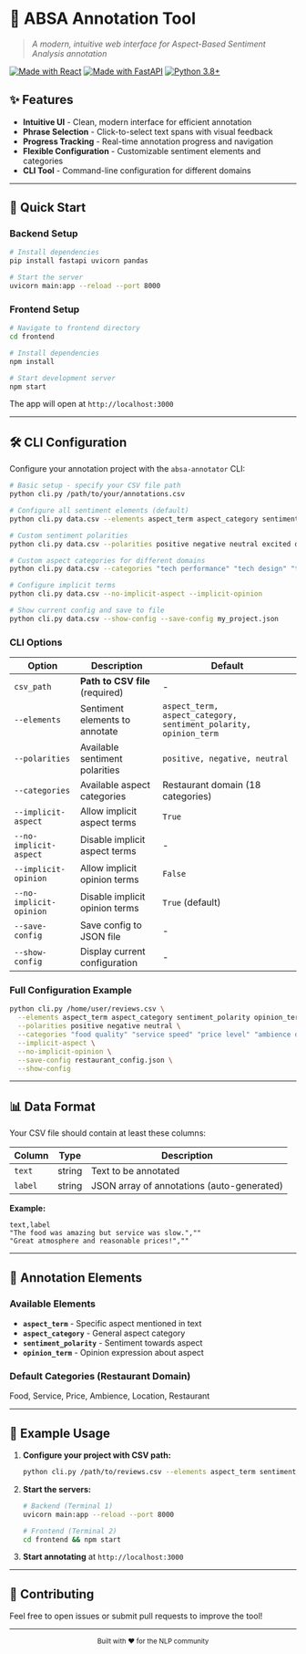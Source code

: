 # 🎯 ABSA Annotation Tool

> *A modern, intuitive web interface for Aspect-Based Sentiment Analysis annotation*

[![Made with React](https://img.shields.io/badge/Frontend-React-61dafb?style=flat-square&logo=react)](https://reactjs.org/)
[![Made with FastAPI](https://img.shields.io/badge/Backend-FastAPI-009688?style=flat-square&logo=fastapi)](https://fastapi.tiangolo.com/)
[![Python 3.8+](https://img.shields.io/badge/Python-3.8+-blue?style=flat-square&logo=python)](https://python.org)

## ✨ Features

- **Intuitive UI** - Clean, modern interface for efficient annotation
- **Phrase Selection** - Click-to-select text spans with visual feedback  
- **Progress Tracking** - Real-time annotation progress and navigation
- **Flexible Configuration** - Customizable sentiment elements and categories
- **CLI Tool** - Command-line configuration for different domains

---

## 🚀 Quick Start

### Backend Setup

```bash
# Install dependencies
pip install fastapi uvicorn pandas

# Start the server
uvicorn main:app --reload --port 8000
```

### Frontend Setup

```bash
# Navigate to frontend directory
cd frontend

# Install dependencies
npm install

# Start development server
npm start
```

The app will open at `http://localhost:3000`

---

## 🛠️ CLI Configuration

Configure your annotation project with the `absa-annotator` CLI:

```bash
# Basic setup - specify your CSV file path
python cli.py /path/to/your/annotations.csv

# Configure all sentiment elements (default)
python cli.py data.csv --elements aspect_term aspect_category sentiment_polarity opinion_term

# Custom sentiment polarities
python cli.py data.csv --polarities positive negative neutral excited disappointed

# Custom aspect categories for different domains
python cli.py data.csv --categories "tech performance" "tech design" "tech price" "tech support"

# Configure implicit terms
python cli.py data.csv --no-implicit-aspect --implicit-opinion

# Show current config and save to file
python cli.py data.csv --show-config --save-config my_project.json
```

### CLI Options

| Option | Description | Default |
|--------|-------------|---------|
| `csv_path` | **Path to CSV file** (required) | - |
| `--elements` | Sentiment elements to annotate | `aspect_term, aspect_category, sentiment_polarity, opinion_term` |
| `--polarities` | Available sentiment polarities | `positive, negative, neutral` |
| `--categories` | Available aspect categories | Restaurant domain (18 categories) |
| `--implicit-aspect` | Allow implicit aspect terms | `True` |
| `--no-implicit-aspect` | Disable implicit aspect terms | - |
| `--implicit-opinion` | Allow implicit opinion terms | `False` |
| `--no-implicit-opinion` | Disable implicit opinion terms | `True` (default) |
| `--save-config` | Save config to JSON file | - |
| `--show-config` | Display current configuration | - |

### Full Configuration Example

```bash
python cli.py /home/user/reviews.csv \
  --elements aspect_term aspect_category sentiment_polarity opinion_term \
  --polarities positive negative neutral \
  --categories "food quality" "service speed" "price level" "ambience decor" \
  --implicit-aspect \
  --no-implicit-opinion \
  --save-config restaurant_config.json \
  --show-config
```

---

## 📊 Data Format

Your CSV file should contain at least these columns:

| Column | Type | Description |
|--------|------|-------------|
| `text` | string | Text to be annotated |
| `label` | string | JSON array of annotations (auto-generated) |

**Example:**
```csv
text,label
"The food was amazing but service was slow.",""
"Great atmosphere and reasonable prices!",""
```

---

## 🎨 Annotation Elements

### Available Elements
- **`aspect_term`** - Specific aspect mentioned in text
- **`aspect_category`** - General aspect category  
- **`sentiment_polarity`** - Sentiment towards aspect
- **`opinion_term`** - Opinion expression about aspect

### Default Categories (Restaurant Domain)
Food, Service, Price, Ambience, Location, Restaurant

---

## 📝 Example Usage

1. **Configure your project with CSV path:**
   ```bash
   python cli.py /path/to/reviews.csv --elements aspect_term sentiment_polarity --save-config
   ```

2. **Start the servers:**
   ```bash
   # Backend (Terminal 1)
   uvicorn main:app --reload --port 8000
   
   # Frontend (Terminal 2)  
   cd frontend && npm start
   ```

3. **Start annotating** at `http://localhost:3000`

---

## 🤝 Contributing

Feel free to open issues or submit pull requests to improve the tool!

---

<div align="center">
  <sub>Built with ❤️ for the NLP community</sub>
</div>
